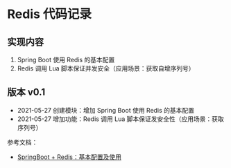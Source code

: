 # Redis 代码记录

## 实现内容
1. Spring Boot 使用 Redis 的基本配置
2. Redis 调用 Lua 脚本保证并发安全（应用场景：获取自增序列号）


## 版本 v0.1
* 2021-05-27 创建模块：增加 Spring Boot 使用 Redis 的基本配置
* 2021-05-27 增加功能：Redis 调用 Lua 脚本保证发安全性（应用场景：获取序列号）

参考文档：
* [SpringBoot + Redis：基本配置及使用](https://www.cnblogs.com/caizhaokai/p/11037610.html)